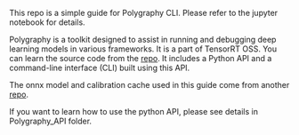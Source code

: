 This repo is a simple guide for Polygraphy CLI. Please refer to the jupyter notebook for details.

Polygraphy is a toolkit designed to assist in running and debugging deep learning models in various frameworks. It is a part of TensorRT OSS. You can learn the source code from the [repo](https://github.com/NVIDIA/TensorRT/tree/master/tools/Polygraphy). 
It includes a Python API and a command-line interface (CLI) built using this API. 

The onnx model and calibration cache used in this guide come from another [repo](https://github.com/shiyongming/TensorRT_quantization_demo_cifar10).

If you want to learn how to use the python API, please see details in Polygraphy_API folder.